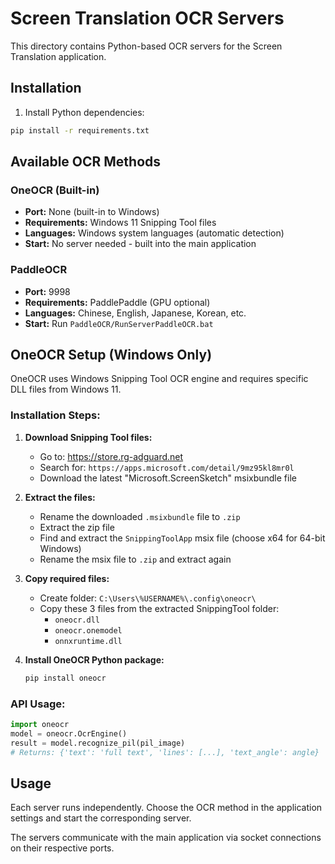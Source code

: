 # Screen Translation OCR Servers

This directory contains Python-based OCR servers for the Screen Translation application.

## Installation

1. Install Python dependencies:
```bash
pip install -r requirements.txt
```

## Available OCR Methods

### OneOCR (Built-in)
- **Port:** None (built-in to Windows)
- **Requirements:** Windows 11 Snipping Tool files
- **Languages:** Windows system languages (automatic detection)
- **Start:** No server needed - built into the main application

### PaddleOCR
- **Port:** 9998
- **Requirements:** PaddlePaddle (GPU optional)
- **Languages:** Chinese, English, Japanese, Korean, etc.
- **Start:** Run `PaddleOCR/RunServerPaddleOCR.bat`

## OneOCR Setup (Windows Only)

OneOCR uses Windows Snipping Tool OCR engine and requires specific DLL files from Windows 11.

### Installation Steps:

1. **Download Snipping Tool files:**
   - Go to: https://store.rg-adguard.net
   - Search for: `https://apps.microsoft.com/detail/9mz95kl8mr0l`
   - Download the latest "Microsoft.ScreenSketch" msixbundle file

2. **Extract the files:**
   - Rename the downloaded `.msixbundle` file to `.zip`
   - Extract the zip file
   - Find and extract the `SnippingToolApp` msix file (choose x64 for 64-bit Windows)
   - Rename the msix file to `.zip` and extract again

3. **Copy required files:**
   - Create folder: `C:\Users\%USERNAME%\.config\oneocr\`
   - Copy these 3 files from the extracted SnippingTool folder:
     - `oneocr.dll`
     - `oneocr.onemodel`
     - `onnxruntime.dll`

4. **Install OneOCR Python package:**
   ```bash
   pip install oneocr
   ```

### API Usage:
```python
import oneocr
model = oneocr.OcrEngine()
result = model.recognize_pil(pil_image)
# Returns: {'text': 'full text', 'lines': [...], 'text_angle': angle}
```

## Usage

Each server runs independently. Choose the OCR method in the application settings and start the corresponding server.

The servers communicate with the main application via socket connections on their respective ports.
